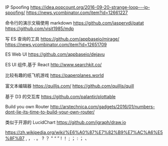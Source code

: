 


IP Spoofing
https://idea.popcount.org/2016-09-20-strange-loop---ip-spoofing/
https://news.ycombinator.com/item?id=12661227




命令行的演示文稿使用 markdown
https://github.com/jaspervdj/patat
https://github.com/visit1985/mdp

写 ES 查询的工具
https://github.com/appbaseio/mirage/
https://news.ycombinator.com/item?id=12651709

ES Web UI
https://github.com/appbaseio/dejavu

ES UI 组件,基于 React
http://www.searchkit.co/

比较有趣的纸飞机游戏
https://paperplanes.world

富文本编辑器
https://quilljs.com/
https://github.com/quilljs/quill


基于 D3 的交互库
https://github.com/palantir/plottable


Build you own Router
http://arstechnica.com/gadgets/2016/01/numbers-dont-lie-its-time-to-build-your-own-router/

类似于开源的 LucidChart
https://github.com/jgraph/draw.io







https://zh.wikipedia.org/wiki/%E6%A0%87%E7%82%B9%E7%AC%A6%E5%8F%B7
, ，
. 。
? ？
" “ ”
! ！
; ；
: ；
	、
